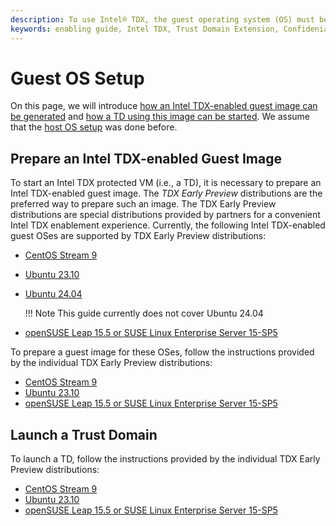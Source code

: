 ```yaml
---
description: To use Intel® TDX, the guest operating system (OS) must be enabled. Multiple distribtuions are ready for Intel TDX as a guest OS.
keywords: enabling guide, Intel TDX, Trust Domain Extension, Confidenial Computing, guest OS, operating system
---
```

<!---
Copyright (C) 2024 Intel Corporation
SPDX-License-Identifier: CC-BY-4.0
-->

# Guest OS Setup

On this page, we will introduce [how an Intel TDX-enabled guest image can be generated](#prepare-an-intel-tdx-enabled-guest-image) and [how a TD using this image can be started](#launch-a-trust-domain).
We assume that the [host OS setup](../05/host_os_setup.md) was done before.


## Prepare an Intel TDX-enabled Guest Image

To start an Intel TDX protected VM (i.e., a TD), it is necessary to prepare an Intel TDX-enabled guest image.
The *TDX Early Preview* distributions are the preferred way to prepare such an image.
The TDX Early Preview distributions are special distributions provided by partners for a convenient Intel TDX enablement experience.
Currently, the following Intel TDX-enabled guest OSes are supported by TDX Early Preview distributions:

- [CentOS Stream 9](https://sig.centos.org/virt/tdx/)
- [Ubuntu 23.10](https://github.com/canonical/tdx/tree/mantic-23.10?tab=readme-ov-file#5-setup-td-guest)
- [Ubuntu 24.04](https://github.com/canonical/tdx/tree/noble-24.04)

    !!! Note
        This guide currently does not cover Ubuntu 24.04

- [openSUSE Leap 15.5 or SUSE Linux Enterprise Server 15-SP5](https://github.com/SUSE/tdx-demo/tree/main)

To prepare a guest image for these OSes, follow the instructions provided by the individual TDX Early Preview distributions:

- [CentOS Stream 9](https://sig.centos.org/virt/tdx/guest/)
- [Ubuntu 23.10](https://github.com/canonical/tdx/tree/mantic-23.10?tab=readme-ov-file#6-boot-td-guest)
- [openSUSE Leap 15.5 or SUSE Linux Enterprise Server 15-SP5](https://github.com/SUSE/tdx-demo/blob/main/INSTALL-SLES-15-SP5.md#preparing-the-guest-image)


## Launch a Trust Domain

To launch a TD, follow the instructions provided by the individual TDX Early Preview distributions:

- [CentOS Stream 9](https://sig.centos.org/virt/tdx/guest/)
- [Ubuntu 23.10](https://github.com/canonical/tdx?tab=readme-ov-file#boot-td-guest)
- [openSUSE Leap 15.5 or SUSE Linux Enterprise Server 15-SP5](https://github.com/SUSE/tdx-demo/blob/main/INSTALL-SLES-15-SP5.md#launching-a-tdx-guest)
